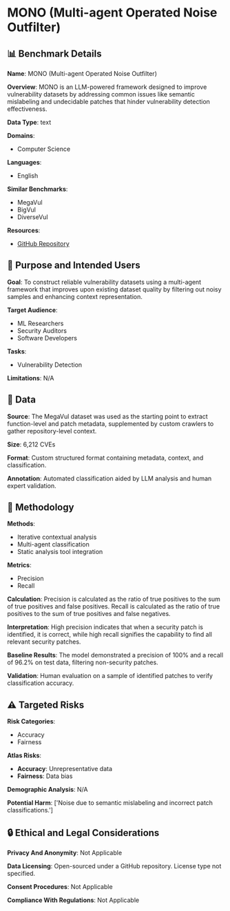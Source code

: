 # MONO (Multi-agent Operated Noise Outfilter)

## 📊 Benchmark Details

**Name**: MONO (Multi-agent Operated Noise Outfilter)

**Overview**: MONO is an LLM-powered framework designed to improve vulnerability datasets by addressing common issues like semantic mislabeling and undecidable patches that hinder vulnerability detection effectiveness.

**Data Type**: text

**Domains**:
- Computer Science

**Languages**:
- English

**Similar Benchmarks**:
- MegaVul
- BigVul
- DiverseVul

**Resources**:
- [GitHub Repository](https://github.com/vul337/mono)

## 🎯 Purpose and Intended Users

**Goal**: To construct reliable vulnerability datasets using a multi-agent framework that improves upon existing dataset quality by filtering out noisy samples and enhancing context representation.

**Target Audience**:
- ML Researchers
- Security Auditors
- Software Developers

**Tasks**:
- Vulnerability Detection

**Limitations**: N/A

## 💾 Data

**Source**: The MegaVul dataset was used as the starting point to extract function-level and patch metadata, supplemented by custom crawlers to gather repository-level context.

**Size**: 6,212 CVEs

**Format**: Custom structured format containing metadata, context, and classification.

**Annotation**: Automated classification aided by LLM analysis and human expert validation.

## 🔬 Methodology

**Methods**:
- Iterative contextual analysis
- Multi-agent classification
- Static analysis tool integration

**Metrics**:
- Precision
- Recall

**Calculation**: Precision is calculated as the ratio of true positives to the sum of true positives and false positives. Recall is calculated as the ratio of true positives to the sum of true positives and false negatives.

**Interpretation**: High precision indicates that when a security patch is identified, it is correct, while high recall signifies the capability to find all relevant security patches.

**Baseline Results**: The model demonstrated a precision of 100% and a recall of 96.2% on test data, filtering non-security patches.

**Validation**: Human evaluation on a sample of identified patches to verify classification accuracy.

## ⚠️ Targeted Risks

**Risk Categories**:
- Accuracy
- Fairness

**Atlas Risks**:
- **Accuracy**: Unrepresentative data
- **Fairness**: Data bias

**Demographic Analysis**: N/A

**Potential Harm**: ['Noise due to semantic mislabeling and incorrect patch classifications.']

## 🔒 Ethical and Legal Considerations

**Privacy And Anonymity**: Not Applicable

**Data Licensing**: Open-sourced under a GitHub repository. License type not specified.

**Consent Procedures**: Not Applicable

**Compliance With Regulations**: Not Applicable
